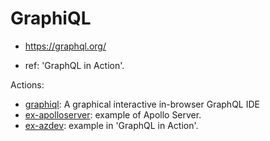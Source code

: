 # GraphiQL

- https://graphql.org/

- ref: 'GraphQL in Action'.

Actions:

- [graphiql](./graphiql/README.md): A graphical interactive in-browser GraphQL IDE
- [ex-apolloserver](./ex-apolloserver/README.md): example of Apollo Server.
- [ex-azdev](./ex-azdev/README.md): example in 'GraphQL in Action'.
